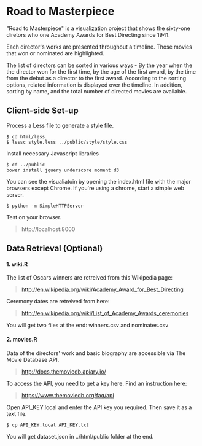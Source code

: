 # Road to Masterpiece

"Road to Masterpiece" is a visualization project that shows the sixty-one diretors who one Academy Awards for Best Directing since 1941.

Each director's works are presented throughout a timeline. Those movies that won or nominated are highlighted.

The list of directors can be sorted in various ways - By the year when the the director won for the first time, by the age of the first award, by the time from the debut as a director to the first award. According to the sorting options, related information is displayed over the timeline. In addition, sorting by name, and the total number of directed movies are available.

## Client-side Set-up

Process a Less file to generate a style file.

```
$ cd html/less
$ lessc style.less ../public/style/style.css
```
Install necessary Javascript libraries

```
$ cd ../public
bower install jquery underscore moment d3
````

You can see the visualiatoin by opening the index.html file with the major browsers except Chrome. If you're using a chrome, start a simple web server.

```
$ python -m SimpleHTTPServer
```
Test on your browser.

> http://localhost:8000

## Data Retrieval (Optional)

#### 1. wiki.R

The list of Oscars winners are retreived from this Wikipedia page:

> http://en.wikipedia.org/wiki/Academy_Award_for_Best_Directing

Ceremony dates are retreived from here:
> http://en.wikipedia.org/wiki/List_of_Academy_Awards_ceremonies

You will get two files at the end: winners.csv and nominates.csv

#### 2. movies.R

Data of the directors' work and basic biography are accessible via The Movie Database API.

> http://docs.themoviedb.apiary.io/

To access the API, you need to get a key here. Find an instruction here:

> https://www.themoviedb.org/faq/api

Open API_KEY.local and enter the API key you required. Then save it as a text file.

```
$ cp API_KEY.local API_KEY.txt
```
You will get dataset.json in ../html/public folder at the end.
